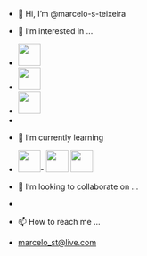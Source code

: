 - 👋 Hi, I’m @marcelo-s-teixeira
- 👀 I’m interested in ...
- <img src="https://cdn.jsdelivr.net/gh/devicons/devicon/icons/java/java-original.svg" width="40" height="40"/>
- <img src="https://cdn.jsdelivr.net/gh/devicons/devicon/icons/spring/spring-original-wordmark.svg" width="40" height="40"/>  
- <img src="https://cdn.jsdelivr.net/gh/devicons/devicon/icons/mysql/mysql-original-wordmark.svg"  width="40" height="40"/>
                  
- 
- 🌱 I’m currently learning 
- <img src="https://cdn.jsdelivr.net/gh/devicons/devicon/icons/elixir/elixir-original-wordmark.svg" width="40" height="40" />- 
  <img src="https://cdn.jsdelivr.net/gh/devicons/devicon/icons/react/react-original-wordmark.svg" width="40" height="40" />
  <img src="https://cdn.jsdelivr.net/gh/devicons/devicon/icons/typescript/typescript-plain.svg"  width="40" height="40"/>       
          
          
- 💞️ I’m looking to collaborate on ...
- 
- 📫 How to reach me ...
- marcelo_st@live.com

<!---
marcelo-s-teixeira/marcelo-s-teixeira is a ✨ special ✨ repository because its `README.md` (this file) appears on your GitHub profile.
You can click the Preview link to take a look at your changes.
--->
